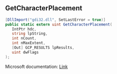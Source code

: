 ## GetCharacterPlacement

```csharp
[DllImport("gdi32.dll", SetLastError = true)]
public static extern uint GetCharacterPlacement(
   IntPtr hdc,
   string lpString,
   int nCount,
   int nMaxExtent,
   [Out] GCP_RESULTS lpResults,
   uint dwFlags
);
```

Microsoft documentation: [Link](https://learn.microsoft.com/en-us/windows/win32/api/wingdi/nf-wingdi-getcharacterplacementa)
